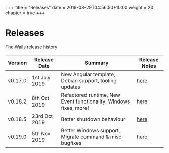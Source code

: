 +++
title = "Releases"
date = 2019-08-29T04:56:50+10:00
weight = 20
chapter = true
+++

# Releases

The Wails release history


| Version  | Release Date   |                   Summary               | Release Notes |
| -------- | -------------- | --------------------------------------- | ------------- |
| v0.17.0  | 1st July 2019  | New Angular template, Debian support, tooling updates  | [here](./v0.17.0) |
| v0.18.2  | 8th Oct 2019 | Refactored runtime, New Event functionality, Windows fixes, more!  | [here](./v0.18.2) |
| v0.18.5  | 23rd Oct 2019 | Better shutdown behaviour  | [here](./v0.18.5) |
| v0.19.0  | 5th Nov 2019 | Better Windows support, Migrate command & misc bugfixes  | [here](./v0.19.0) |
